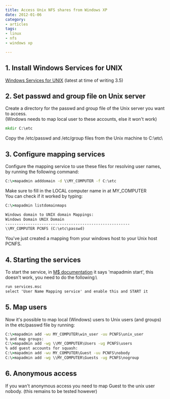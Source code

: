```yaml
---
title: Access Unix NFS shares from Windows XP
date: 2012-01-06
category:
- articles
tags:
- linux
- nfs
- windows xp

---
```


## 1. Install Windows Services for UNIX

[Windows Services for UNIX]("http://www.microsoft.com/download/en/details.aspx?id=274") (latest at time of writing 3.5)

## 2. Set passwd and group file on Unix server

Create a directory for the passwd and group file of the Unix server you want to access.\
(Windows needs to map local user to these accounts, else it won't work)

```bat
mkdir C:\etc
```

Copy the /etc/passwd and /etc/group files from the Unix machine to C:\etc\

## 3. Configure mapping services

Configure the mapping service to use these files for resolving user names, by running the following command:
```bat
C:\>mapadmin adddomain -d \\MY_COMPUTER -f C:\etc
```

Make sure to fill in the LOCAL computer name in at MY_COMPUTER\
You can check if it worked by typing:
```bat
C:\>mapadmin listdomainmaps

Windows domain to UNIX domain Mappings:
Windows Domain UNIX Domain
-------------------------------------------------------
\\MY_COMPUTER PCNFS (C:\etc\passwd)
```
You've just created a mapping from your windows host to your Unix host PCNFS.

## 4. Starting the services
To start the service, in <a href="http://support.microsoft.com/kb/324073">M$ documentation</a> it says 'mapadmin start', this doesn't work, you need to do the following:\
```bat
run services.msc
select 'User Name Mapping service' and enable this and START it
```

## 5. Map users
Now it's possible to map local (Windows) users to Unix users (and groups) in the etc/passwd file by running:
```bat
C:\>mapadmin add -wu MY_COMPUTER\win_user -uu PCNFS\unix_user
% and map groups:
C:\>mapadmin add -wg \\MY_COMPUTER\Users -ug PCNFS\users
% add guest accounts for squash:
C:\>mapadmin add -wu MY_COMPUTER\Guest -uu PCNFS\nobody
C:\>mapadmin add -wg \\MY_COMPUTER\Guests -ug PCNFS\nogroup
```
## 6. Anonymous access
If you wan't anonymous access you need to map Guest to the unix user nobody. (this remains to be tested however)
